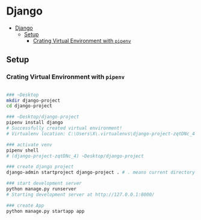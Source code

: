 # Django

- [Django](#django)
	- [Setup](#setup)
		- [Crating Virtual Environment with `pipenv`](#crating-virtual-environment-with-pipenv)

## Setup

### Crating Virtual Environment with `pipenv`

```bash

### ~Desktop
mkdir django-project
cd django-project

### ~Desktop/django-project
pipenv install django
# Successfully created virtual environment!
# Virtualenv location: C:\Users\X\.virtualenvs\django-project-zqtDNc_4

### activate venv
pipenv shell
# (django-project-zqtDNc_4) ~Desktop/django-project

### create django project
django-admin startproject django-project . # . means current directory

### start development server
python manage.py runserver
# Starting development server at http://127.0.0.1:8000/

### create App
python manage.py startapp app
```